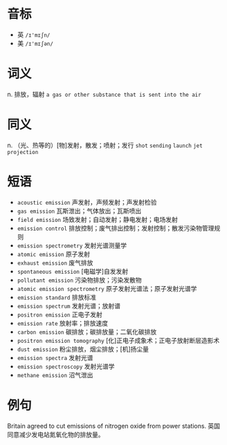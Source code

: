 # 音标

- 英 `/ɪ'mɪʃn/`
- 美 `/ɪ'mɪʃən/`

# 词义

n. 排放，辐射
`a gas or other substance that is sent into the air`

# 同义

n. （光、热等的）[物]发射，散发；喷射；发行
`shot` `sending` `launch` `jet` `projection`

# 短语

- `acoustic emission` 声发射，声频发射；声发射检验
- `gas emission` 瓦斯泄出；气体放出；瓦斯喷出
- `field emission` 场致发射；自动发射；静电发射；电场发射
- `emission control` 排放控制；废气排出控制；发射控制；散发污染物管理规则
- `emission spectrometry` 发射光谱测量学
- `atomic emission` 原子发射
- `exhaust emission` 废气排放
- `spontaneous emission` [电磁学]自发发射
- `pollutant emission` 污染物排放；污染发散物
- `atomic emission spectrometry` 原子发射光谱法；原子发射光谱学
- `emission standard` 排放标准
- `emission spectrum` 发射光谱；放射谱
- `positron emission` 正电子发射
- `emission rate` 放射率；排放速度
- `carbon emission` 碳排放；碳排放量；二氧化碳排放
- `positron emission tomography` [化]正电子成象术；正电子放射断层造影术
- `dust emission` 粉尘排放，烟尘排放；[机]扬尘量
- `emission spectra` 发射光谱
- `emission spectroscopy` 发射光谱学
- `methane emission` 沼气泄出

# 例句

Britain agreed to cut emissions of nitrogen oxide from power stations.
英国同意减少发电站氮氧化物的排放量。


